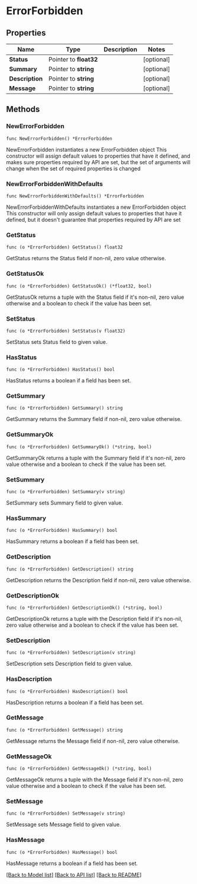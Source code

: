 # ErrorForbidden

## Properties

Name | Type | Description | Notes
------------ | ------------- | ------------- | -------------
**Status** | Pointer to **float32** |  | [optional] 
**Summary** | Pointer to **string** |  | [optional] 
**Description** | Pointer to **string** |  | [optional] 
**Message** | Pointer to **string** |  | [optional] 

## Methods

### NewErrorForbidden

`func NewErrorForbidden() *ErrorForbidden`

NewErrorForbidden instantiates a new ErrorForbidden object
This constructor will assign default values to properties that have it defined,
and makes sure properties required by API are set, but the set of arguments
will change when the set of required properties is changed

### NewErrorForbiddenWithDefaults

`func NewErrorForbiddenWithDefaults() *ErrorForbidden`

NewErrorForbiddenWithDefaults instantiates a new ErrorForbidden object
This constructor will only assign default values to properties that have it defined,
but it doesn't guarantee that properties required by API are set

### GetStatus

`func (o *ErrorForbidden) GetStatus() float32`

GetStatus returns the Status field if non-nil, zero value otherwise.

### GetStatusOk

`func (o *ErrorForbidden) GetStatusOk() (*float32, bool)`

GetStatusOk returns a tuple with the Status field if it's non-nil, zero value otherwise
and a boolean to check if the value has been set.

### SetStatus

`func (o *ErrorForbidden) SetStatus(v float32)`

SetStatus sets Status field to given value.

### HasStatus

`func (o *ErrorForbidden) HasStatus() bool`

HasStatus returns a boolean if a field has been set.

### GetSummary

`func (o *ErrorForbidden) GetSummary() string`

GetSummary returns the Summary field if non-nil, zero value otherwise.

### GetSummaryOk

`func (o *ErrorForbidden) GetSummaryOk() (*string, bool)`

GetSummaryOk returns a tuple with the Summary field if it's non-nil, zero value otherwise
and a boolean to check if the value has been set.

### SetSummary

`func (o *ErrorForbidden) SetSummary(v string)`

SetSummary sets Summary field to given value.

### HasSummary

`func (o *ErrorForbidden) HasSummary() bool`

HasSummary returns a boolean if a field has been set.

### GetDescription

`func (o *ErrorForbidden) GetDescription() string`

GetDescription returns the Description field if non-nil, zero value otherwise.

### GetDescriptionOk

`func (o *ErrorForbidden) GetDescriptionOk() (*string, bool)`

GetDescriptionOk returns a tuple with the Description field if it's non-nil, zero value otherwise
and a boolean to check if the value has been set.

### SetDescription

`func (o *ErrorForbidden) SetDescription(v string)`

SetDescription sets Description field to given value.

### HasDescription

`func (o *ErrorForbidden) HasDescription() bool`

HasDescription returns a boolean if a field has been set.

### GetMessage

`func (o *ErrorForbidden) GetMessage() string`

GetMessage returns the Message field if non-nil, zero value otherwise.

### GetMessageOk

`func (o *ErrorForbidden) GetMessageOk() (*string, bool)`

GetMessageOk returns a tuple with the Message field if it's non-nil, zero value otherwise
and a boolean to check if the value has been set.

### SetMessage

`func (o *ErrorForbidden) SetMessage(v string)`

SetMessage sets Message field to given value.

### HasMessage

`func (o *ErrorForbidden) HasMessage() bool`

HasMessage returns a boolean if a field has been set.


[[Back to Model list]](../README.md#documentation-for-models) [[Back to API list]](../README.md#documentation-for-api-endpoints) [[Back to README]](../README.md)


